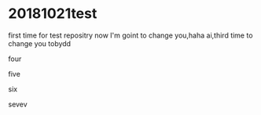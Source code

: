 # 20181021test
first time for test repositry
now I'm goint to change you,haha
ai,third time to change you tobydd


four


five



six

sevev